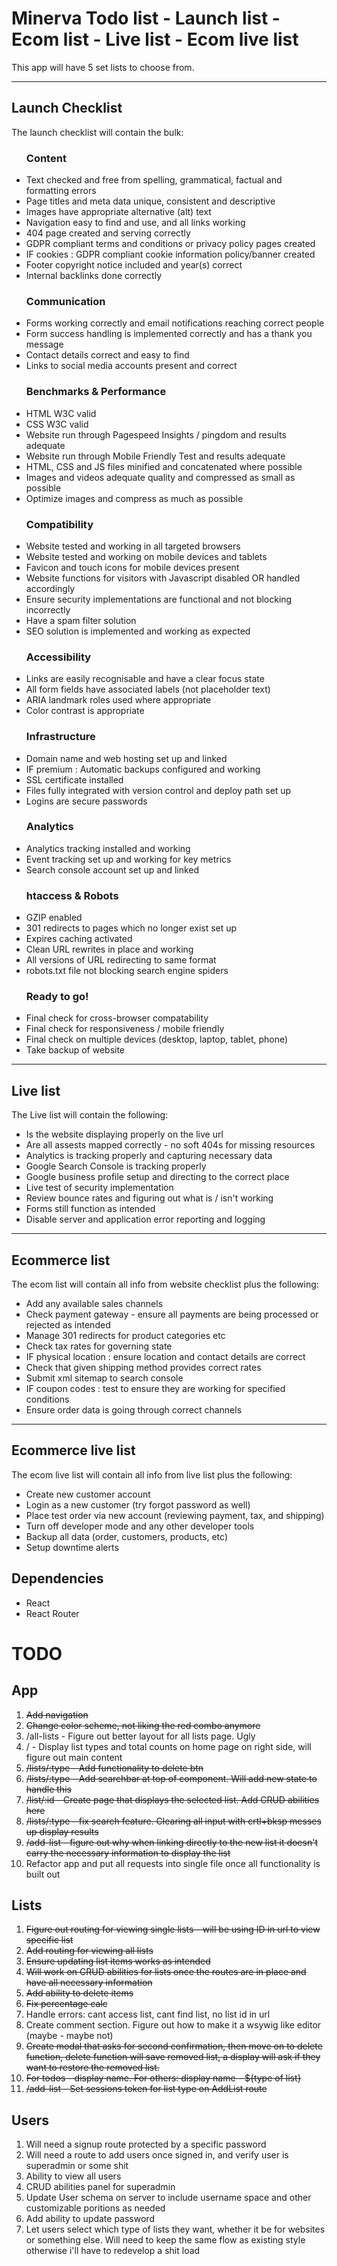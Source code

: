 # Minerva Todo list - Launch list - Ecom list - Live list - Ecom live list

This app will have 5 set lists to choose from.

<hr>

<h2>Launch Checklist</h2>
<p>The launch checklist will contain the bulk:</p>
<ul>

<h3>Content</h3>
<li>Text checked and free from spelling, grammatical, factual and formatting errors</li>
<li>Page titles and meta data unique, consistent and descriptive</li>
<li>Images have appropriate alternative (alt) text</li>
<li>Navigation easy to find and use, and all links working</li>
<li>404 page created and serving correctly</li>
<li>GDPR compliant terms and conditions or privacy policy pages created</li>
<li>IF cookies : GDPR compliant cookie information policy/banner created</li>
<li>Footer copyright notice included and year(s) correct</li>
<li>Internal backlinks done correctly</li>

<h3>Communication</h3>
<li>Forms working correctly and email notifications reaching correct people</li>
<li>Form success handling is implemented correctly and has a thank you message</li>
<li>Contact details correct and easy to find</li>
<li>Links to social media accounts present and correct</li>

<h3>Benchmarks & Performance</h3>
<li>HTML W3C valid</li>
<li>CSS W3C valid</li>
<li>Website run through Pagespeed Insights / pingdom and results adequate</li>
<li>Website run through Mobile Friendly Test and results adequate</li>
<li>HTML, CSS and JS files minified and concatenated where possible</li>
<li>Images and videos adequate quality and compressed as small as possible</li>
<li>Optimize images and compress as much as possible</li>

<h3>Compatibility</h3>
<li>Website tested and working in all targeted browsers</li>
<li>Website tested and working on mobile devices and tablets</li>
<li>Favicon and touch icons for mobile devices present</li>
<li>Website functions for visitors with Javascript disabled OR handled accordingly</li>
<li>Ensure security implementations are functional and not blocking incorrectly</li>
<li>Have a spam filter solution</li>
<li>SEO solution is implemented and working as expected</li>

<h3>Accessibility</h3>
<li>Links are easily recognisable and have a clear focus state</li>
<li>All form fields have associated labels (not placeholder text)</li>
<li>ARIA landmark roles used where appropriate</li>
<li>Color contrast is appropriate</li>

<h3>Infrastructure</h3>
<li>Domain name and web hosting set up and linked</li>
<li>IF premium : Automatic backups configured and working</li>
<li>SSL certificate installed</li>
<li>Files fully integrated with version control and deploy path set up</li>
<li>Logins are secure passwords</li>

<h3>Analytics</h3>
<li>Analytics tracking installed and working</li>
<li>Event tracking set up and working for key metrics</li>
<li>Search console account set up and linked</li>

<h3>htaccess & Robots</h3>
<li>GZIP enabled</li>
<li>301 redirects to pages which no longer exist set up</li>
<li>Expires caching activated</li>
<li>Clean URL rewrites in place and working</li>
<li>All versions of URL redirecting to same format</li>
<li>robots.txt file not blocking search engine spiders</li>

<h3>Ready to go!</h3>
<li>Final check for cross-browser compatability</li>
<li>Final check for responsiveness / mobile friendly</li>
<li>Final check on multiple devices (desktop, laptop, tablet, phone)</li>
<li>Take backup of website</li>
</ul>

<hr>

<h2>Live list</h2>
<p>The Live list will contain the following:</p>
<ul>
<li>Is the website displaying properly on the live url</li>
<li>Are all assests mapped correctly - no soft 404s for missing resources</li>
<li>Analytics is tracking properly and capturing necessary data</li>
<li>Google Search Console is tracking properly</li>
<li>Google business profile setup and directing to the correct place</li>
<li>Live test of security implementation</li>
<li>Review bounce rates and figuring out what is / isn't working</li>
<li>Forms still function as intended</li>
<li>Disable server and application error reporting and logging</li>
</ul>
<hr>
<h2>Ecommerce list</h2>
<p>The ecom list will contain all info from website checklist plus the following:</p>
<ul>
<li>Add any available sales channels</li>
<li>Check payment gateway - ensure all payments are being processed or rejected as intended</li>
<li>Manage 301 redirects for product categories etc</li>
<li>Check tax rates for governing state</li>
<li>IF physical location : ensure location and contact details are correct</li>
<li>Check that given shipping method provides correct rates</li>
<li>Submit xml sitemap to search console</li>
<li>IF coupon codes : test to ensure they are working for specified conditions</li>
<li>Ensure order data is going through correct channels</li>
</ul>
<hr>
<h2>Ecommerce live list</h2>
<p>The ecom live list will contain all info from live list plus the following:</p>
<ul>
<li>Create new customer account</li>
<li>Login as a new customer (try forgot password as well)</li>
<li>Place test order via new account (reviewing payment, tax, and shipping)</li>
<li>Turn off developer mode and any other developer tools</li>
<li>Backup all data (order, customers, products, etc)</li>
<li>Setup downtime alerts</li>
</ul>

<h2>Dependencies</h2>
<ul>
<li>React</li>
<li>React Router</li>
</ul>

# TODO

## App

<ol>
<li><del>Add navigation</del></li>
<li><del>Change color scheme, not liking the red combo anymore</del></li>
<li>/all-lists - Figure out better layout for all lists page. Ugly</li>
<li>/ - Display list types and total counts on home page on right side, will figure out main content</li>
<li><del>/lists/:type - Add functionality to delete btn</del></li>
<li><del>/lists/:type - Add searchbar at top of component. Will add new state to handle this</del></li>
<li><del>/list/:id - Create page that displays the selected list. Add CRUD abilities here</del></li>
<li><del>/lists/:type - fix search feature. Clearing all input with crtl+bksp messes up display results</del></li>
<li><del>/add-list - figure out why when linking directly to the new list it doesn't carry the necessary information to display the list</del></li>
<li>Refactor app and put all requests into single file once all functionality is built out</li>
</ol>

## Lists

<ol>
<li><del>Figure out routing for viewing single lists - will be using ID in url to view specific list</del></li>
<li><del>Add routing for viewing all lists</del></li>
<li><del>Ensure updating list items works as intended</del></li>
<li><del>Will work on CRUD abilities for lists once the routes are in place and have all necessary information</del></li>
<li><del>Add ability to delete items</del></li>
<li><del>Fix percentage calc</del></li>
<li>Handle errors: cant access list, cant find list, no list id in url</li>
<li>Create comment section. Figure out how to make it a wsywig like editor (maybe - maybe not)</li>
<li><del>Create modal that asks for second confirmation, then move on to delete function, delete function will save removed list, a display will ask if they want to restore the removed list.</del></li>
<li><del>For todos - display name. For others: display name - ${type of list}</del></li>
<li><del>/add-list - Set sessions token for list type on AddList route</del></li>

</ol>

## Users

<ol>
<li>Will need a signup route protected by a specific password</li>
<li>Will need a route to add users once signed in, and verify user is superadmin or some shit</li>
<li>Ability to view all users</li>
<li>CRUD abilities panel for superadmin</li>
<li>Update User schema on server to include username space and other customizable poritions as needed</li>
<li>Add ability to update password</li>
<li>Let users select which type of lists they want, whether it be for websites or something else. Will need to keep the same flow as existing style otherwise i'll have to redevelop a shit load</li>
</ol>
